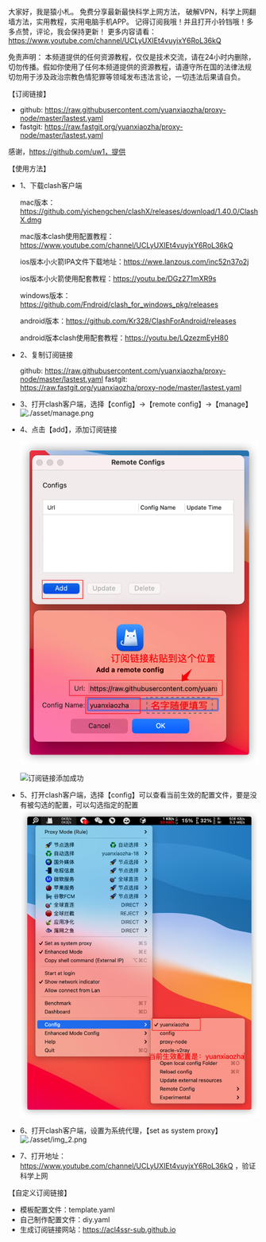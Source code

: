 大家好，我是猿小札。 免费分享最新最快科学上网方法， 破解VPN，科学上网翻墙方法，实用教程，实用电脑手机APP。 记得订阅我哦！并且打开小铃铛哦！多多点赞，评论，我会保持更新！ 
更多内容请看：https://www.youtube.com/channel/UCLyUXIEt4vuyjxY6RoL36kQ  


免责声明： 本频道提供的任何资源教程，仅仅是技术交流，请在24小时内删除，切勿传播。假如你使用了任何本频道提供的资源教程，请遵守所在国的法律法规 切勿用于涉及政治宗教色情犯罪等领域发布违法言论，一切违法后果请自负。

【订阅链接】
- github: https://raw.githubusercontent.com/yuanxiaozha/proxy-node/master/lastest.yaml
- fastgit: https://raw.fastgit.org/yuanxiaozha/proxy-node/master/lastest.yaml

感谢，https://github.com/uw1，提供


【使用方法】

- 1、下载clash客户端

    mac版本：https://github.com/yichengchen/clashX/releases/download/1.40.0/ClashX.dmg

    mac版本clash使用配置教程：https://www.youtube.com/channel/UCLyUXIEt4vuyjxY6RoL36kQ

    ios版本小火箭IPA文件下载地址：https://wwe.lanzous.com/inc52n37o2j
  
    ios版本小火箭使用配套教程：https://youtu.be/DGz271mXR9s
  
    windows版本：https://github.com/Fndroid/clash_for_windows_pkg/releases

    android版本：https://github.com/Kr328/ClashForAndroid/releases
  
    android版本clash使用配套教程：https://youtu.be/LQzezmEyH80


- 2、复制订阅链接

    github: https://raw.githubusercontent.com/yuanxiaozha/proxy-node/master/lastest.yaml
    fastgit: https://raw.fastgit.org/yuanxiaozha/proxy-node/master/lastest.yaml

- 3、打开clash客户端，选择【config】->【remote config】->【manage】
    ![./asset/manage.png](/Users/why/IdeaProjects/source/proxy-node/asset/manage.png)
  
- 4、点击【add】，添加订阅链接
    
  ![添加订阅链接](./asset/add.png)
  
  ![订阅链接添加成功](/Users/why/IdeaProjects/source/proxy-node/asset/upadte.png)
  
- 5、打开clash客户端，选择【config】可以查看当前生效的配置文件，要是没有被勾选的配置，可以勾选指定的配置
    ![查看当前生效配置](./asset/cat-use.png)
  
- 6、打开clash客户端，设置为系统代理，【set as system proxy】
    ![./asset/img_2.png](asset/img_2.png)
  
- 7、打开地址：https://www.youtube.com/channel/UCLyUXIEt4vuyjxY6RoL36kQ ，验证科学上网

【自定义订阅链接】

- 模板配置文件：template.yaml
- 自己制作配置文件：diy.yaml
- 生成订阅链接网站：https://acl4ssr-sub.github.io

